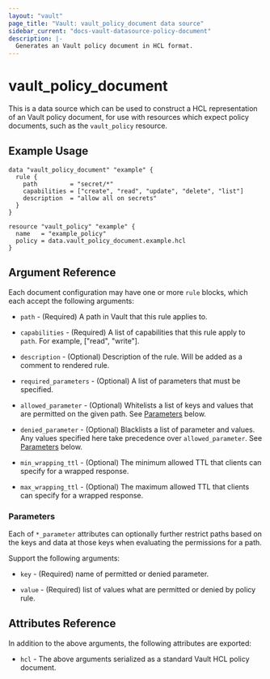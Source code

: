 ```yaml
---
layout: "vault"
page_title: "Vault: vault_policy_document data source"
sidebar_current: "docs-vault-datasource-policy-document"
description: |-
  Generates an Vault policy document in HCL format.
---
```


# vault\_policy\_document

This is a data source which can be used to construct a HCL representation of an Vault policy document, for use with resources which expect policy documents, such as the `vault_policy` resource.

## Example Usage

```hcl
data "vault_policy_document" "example" {
  rule {
    path         = "secret/*"
    capabilities = ["create", "read", "update", "delete", "list"]
    description  = "allow all on secrets"
  }
}

resource "vault_policy" "example" {
  name   = "example_policy"
  policy = data.vault_policy_document.example.hcl
}
```

## Argument Reference

Each document configuration may have one or more `rule` blocks, which each accept the following arguments:

* `path` - (Required) A path in Vault that this rule applies to.

* `capabilities` - (Required) A list of capabilities that this rule apply to `path`. For example, ["read", "write"].

* `description` - (Optional) Description of the rule. Will be added as a comment to rendered rule.

* `required_parameters` - (Optional) A list of parameters that must be specified.

* `allowed_parameter` - (Optional) Whitelists a list of keys and values that are permitted on the given path. See [Parameters](#Parameters) below.

* `denied_parameter` - (Optional) Blacklists a list of parameter and values. Any values specified here take precedence over `allowed_parameter`. See [Parameters](#Parameters) below.

* `min_wrapping_ttl` - (Optional) The minimum allowed TTL that clients can specify for a wrapped response.

* `max_wrapping_ttl` - (Optional) The maximum allowed TTL that clients can specify for a wrapped response.

### Parameters

Each of `*_parameter` attributes can optionally further restrict paths based on the keys and data at those keys when evaluating the permissions for a path.

Support the following arguments:

* `key` - (Required) name of permitted or denied parameter.

* `value` - (Required) list of values what are permitted or denied by policy rule.

## Attributes Reference

In addition to the above arguments, the following attributes are exported:

* `hcl` - The above arguments serialized as a standard Vault HCL policy document.
